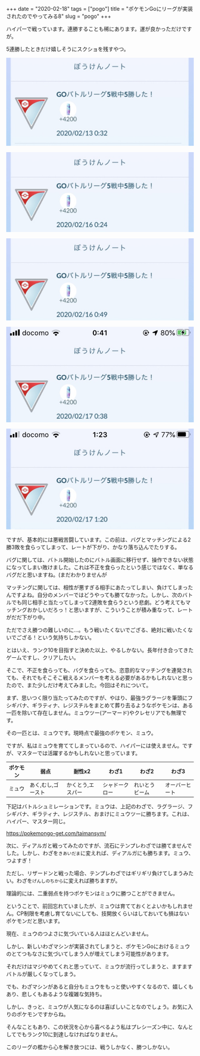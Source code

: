 +++
date = "2020-02-18"
tags = ["pogo"]
title = "ポケモンGoにリーグが実装されたのでやってみる8"
slug = "pogo"
+++

ハイパーで戦っています。連勝することも稀にあります。運が良かっただけですが。

5連勝したときだけ嬉しそうにスクショを残すやつ。

![](https://github.com/syui/mstdn.page/raw/master/img/mastodon/media_attachments/files/000/000/116/original/543d2a874f167a31.jpg)

![](https://github.com/syui/mstdn.page/raw/master/img/mastodon/media_attachments/files/000/000/117/small/c7024242e4bcb972.jpg)

![](https://github.com/syui/mstdn.page/raw/master/img/mastodon/media_attachments/files/000/000/118/small/bca86b1efcdd7475.jpg)

![](https://github.com/syui/mstdn.page/raw/master/img/mastodon/media_attachments/files/000/000/119/small/0256c322297e989a.jpg)

![](https://github.com/syui/mstdn.page/raw/master/img/mastodon/media_attachments/files/000/000/120/original/403e0a8379f2894c.jpg)

ですが、基本的には悪戦苦闘しています。この前は、バグとマッチングによる2勝3敗を食らってしまって、レートが下がり、かなり落ち込んでたりする。

バグに関しては、バトル開始したのにバトル画面に移行せず、操作できない状態になってしまい敗けました。これは不正を食らったという感じではなく、単なるバグだと思いますね。(まだわかりませんが

マッチングに関しては、相性が悪すぎる相手にあたってしまい、負けてしまったんですよね。自分のメンバーではどうやっても勝てなかった。しかし、次のバトルでも同じ相手と当たってしまって2連敗を食らうという悲劇。どう考えてもマッチングおかしいだろっ！と思いますが、こういうことが積み重なって、レートがだだ下がり中。

ただでさえ勝つの難しいのに...。もう戦いたくないでござる、絶対に戦いたくないでござる！という気持ちしかない。

とはいえ、ランク10を目指すと決めた以上、やるしかない。長年付き合ってきたゲームですし、クリアしたい。

そこで、不正を食らっても、バグを食らっても、恣意的なマッチングを連発されても、それでもそこそこ戦えるメンバーを考える必要があるかもしれないと思ったので、また少しだけ考えてみました。今回はそれについて。

まず、思いつく限り当たってみたのですが、やはり、最強ラグラージを筆頭にフシギバナ、ギラティナ、レジスチルをまとめて葬り去るようなポケモンは、ある一匹を除いて存在しません。ミュウツー(アーマード)やクレセリアでも無理です。

その一匹とは、ミュウです。現時点で最強のポケモン、ミュウ。

ですが、私はミュウを育ててしまっているので、ハイパーには使えません。ですが、マスターでは活躍するかもしれないと思っています。

|ポケモン|弱点|耐性x2|わざ1|わざ2|わざ3|
|---|---|---|---|---|---|
|ミュウ|あく,むし,ゴースト|かくとう,エスパー|シャドークロー|れいとうビーム|オーバーヒート|

下記はバトルシュミレーションです。ミュウは、上記のわざで、ラグラージ、フシギバナ、ギラティナ、レジスチル、おまけにミュウツーに勝ちます。これは、ハイパー、マスター同じ。

https://pokemongo-get.com/taimansym/

次に、ディアルガと戦ってみたのですが、流石にテンプレわざでは勝てませんでした。しかし、わざを`きあいだま`に変えれば、ディアルガにも勝ちます。ミュウ、つよすぎ！

ただし、リザードンと戦った場合、テンプレわざではギリギリ負けてしまうみたい。わざを`げんしのちから`に変えれば勝ちますが。

理論的には、二重弱点を持つポケモンはミュウに勝つことができません。

ということで、前回忘れていましたが、ミュウは育てておくとよいかもしれません。CP制限を考慮し育てないにしても、技開放くらいはしておいても損はないポケモンだと思います。

現在、ミュウのつよさに気づいている人はほとんどいません。

しかし、新しいわざマシンが実装されてしまうと、ポケモンGoにおけるミュウのとてつもなさに気づいてしまう人が増えてしまう可能性があります。

それだけはマジやめてくれと思っていて、ミュウが流行ってしまうと、ますますバトルが厳しくなってしまう。

でも、わざマシンがあると自分もミュウをもっと使いやすくなるので、嬉しくもあり、悲しくもあるような複雑な気持ち。

しかし、きっと、ミュウが人気になるのは喜ばしいことなのでしょう。お気に入りのポケモンですからね。

そんなこともあり、この状況を心から喜べるよう私はプレシーズン中に、なんとしてでもランク10に到達しなければなりません。

このリーグの檻から心を解き放つには、戦うしかなく、勝つしかない。

